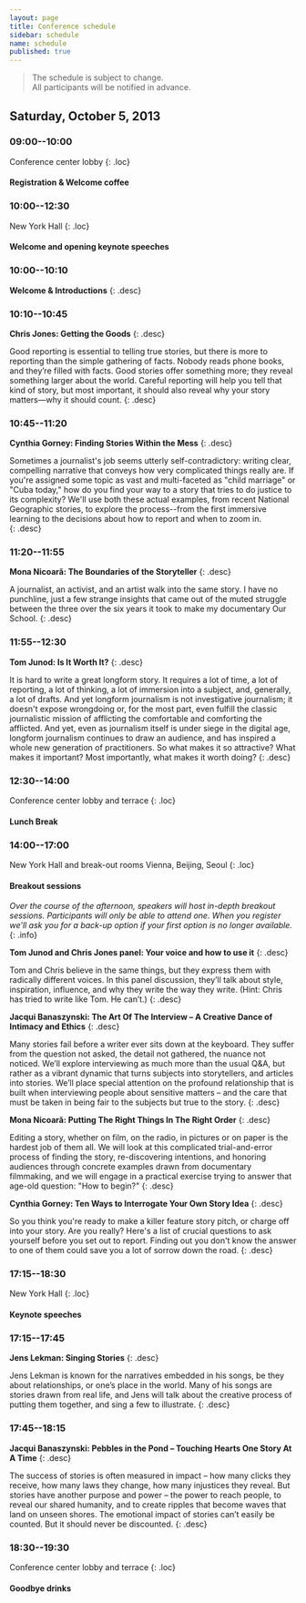 ```yaml
---
layout: page
title: Conference schedule
sidebar: schedule
name: schedule
published: true
---
```


> The schedule is subject to change.  
All participants will be notified in advance.

## Saturday, October 5, 2013

### 09:00--10:00
Conference center lobby
{: .loc}

#### Registration & Welcome coffee

### 10:00--12:30
New York Hall
{: .loc}

#### Welcome and opening keynote speeches

### 10:00--10:10
**Welcome & Introductions**
{: .desc}

### 10:10--10:45
**Chris Jones: Getting the Goods**
{: .desc}

Good reporting is essential to telling true stories, but there is more to reporting than the simple gathering of facts. Nobody reads phone books, and they’re filled with facts. Good stories offer something more; they reveal something larger about the world. Careful reporting will help you tell that kind of story, but most important, it should also reveal why your story matters—why it should count.
{: .desc}

### 10:45--11:20
**Cynthia Gorney: Finding Stories Within the Mess**
{: .desc}

Sometimes a journalist's job seems utterly self-contradictory: writing clear, compelling narrative that conveys how very complicated things really are. If you're assigned some topic as vast and multi-faceted as "child marriage" or "Cuba today," how do you find your way to a story that tries to do justice to its complexity? We'll use both these actual examples, from recent National Geographic stories, to explore the process--from the first immersive learning to the decisions about how to report and when to zoom in.  
{: .desc}

### 11:20--11:55
**Mona Nicoară: The Boundaries of the Storyteller**
{: .desc}

A journalist, an activist, and an artist walk into the same story. I have no punchline, just a few strange insights that came out of the muted struggle between the three over the six years it took to make my documentary Our School. 
{: .desc}

### 11:55--12:30

**Tom Junod: Is It Worth It?**
{: .desc}

It is hard to write a great longform story. It requires a lot of time, a lot of reporting, a lot of thinking, a lot of immersion into a subject, and, generally, a lot of drafts. And yet longform journalism is not investigative journalism; it doesn't expose wrongdoing or, for the most part, even fulfill the classic journalistic mission of afflicting the comfortable and comforting the afflicted. And yet, even as journalism itself is under siege in the digital age, longform journalism continues to draw an audience, and has inspired a whole new generation of practitioners. So what makes it so attractive? What makes it important? Most importantly, what makes it worth doing?
{: .desc}


### 12:30--14:00
Conference center lobby and terrace
{: .loc}

#### Lunch Break


### 14:00--17:00
New York Hall and break-out rooms Vienna, Beijing, Seoul
{: .loc}

#### Breakout sessions
*Over the course of the afternoon, speakers will host in-depth breakout sessions. Participants will only be able to attend one. When you register we’ll ask you for a back-up option if your first option is no longer available.*
{: .info}

**Tom Junod and Chris Jones panel: Your voice and how to use it**
{: .desc}

Tom and Chris believe in the same things, but they express them with radically different voices. In this panel discussion, they’ll talk about style, inspiration, influence, and why they write the way they write. (Hint: Chris has tried to write like Tom. He can’t.)
{: .desc}

**Jacqui Banaszynski: The Art Of The Interview – A Creative Dance of Intimacy and Ethics**
{: .desc}

Many stories fail before a writer ever sits down at the keyboard. They suffer from the question not asked, the detail not gathered, the nuance not noticed. We’ll explore interviewing as much more than the usual Q&A, but rather as a vibrant dynamic that turns subjects into storytellers, and articles into stories. We’ll place special attention on the profound relationship that is built when interviewing people about sensitive matters – and the care that must be taken in being fair to the subjects but true to the story.
{: .desc}

**Mona Nicoară: Putting The Right Things In The Right Order**
{: .desc}

Editing a story, whether on film, on the radio, in pictures or on paper is the hardest job of them all. We will look at this complicated trial-and-error process of finding the story, re-discovering intentions, and honoring audiences through concrete examples drawn from documentary filmmaking, and we will engage in a practical exercise trying to answer that age-old question: "How to begin?"
{: .desc}

**Cynthia Gorney: Ten Ways to Interrogate Your Own Story Idea**
{: .desc}

So you think you're ready to make a killer feature story pitch, or charge off into your story. Are you really? Here's a list of crucial questions to ask yourself before you set out to report. Finding out you don't know the answer to one of them could save you a lot of sorrow down the road.
{: .desc}

### 17:15--18:30
New York Hall
{: .loc}

#### Keynote speeches

### 17:15--17:45
**Jens Lekman: Singing Stories**
{: .desc}

Jens Lekman is known for the narratives embedded in his songs, be they about relationships, or one’s place in the world. Many of his songs are stories drawn from real life, and Jens will talk about the creative process of putting them together, and sing a few to illustrate.
{: .desc}

### 17:45--18:15
**Jacqui Banaszynski: Pebbles in the Pond – Touching Hearts One Story At A Time**
{: .desc}

The success of stories is often measured in impact – how many clicks they receive, how many laws they change, how many injustices they reveal. But stories have another purpose and power – the power to reach people, to reveal our shared humanity, and to create ripples that become waves that land on unseen shores. The emotional impact of stories can’t easily be counted. But it should never be discounted.
{: .desc}


### 18:30--19:30
Conference center lobby and terrace
{: .loc}

#### Goodbye drinks